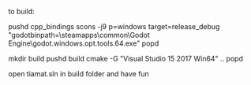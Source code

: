 to build:

pushd cpp_bindings
scons -j9 p=windows target=release_debug "godotbinpath=<steam prefix>\steamapps\common\Godot Engine\godot.windows.opt.tools.64.exe"
popd

mkdir build
pushd build
cmake -G "Visual Studio 15 2017 Win64" ..
popd

open tiamat.sln in build folder and have fun
